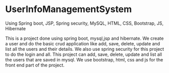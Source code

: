 # UserInfoManagementSystem
Using Spring boot, JSP, Spring security, MySQL, HTML, CSS, Bootstrap, JS, Hibernate


This is a project done using spring boot, mysql,jsp and  hibernate. We create a user and do the basic
    crud application like add, save, delete, update and list all the users and their details.
    We also use spring security for this project to do the login and all. This project can add, save, delete,
    update and list all the users that are saved in mysql. We use bootstrap, html, css and js for the front end part
    of the project.
